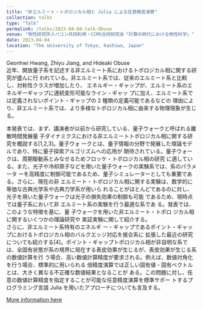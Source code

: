 ```yaml
---
title: "非エルミート・トポロジカル相と Julia による任意精度演算"
collection: talks
type: "Talk"
permalink: /talks/2023-04-04-talk-Obuse
venue: "物性研究所スパコン共同利用・CCMS合同研究会「計算の時代における物性科学」"
date: 2023-04-04
location: "The University of Tokyo, Kashiwa, Japan"
---
```

Geonhwi Hwang, Zhiyu Jiang, and Hideaki Obuse  \
近年、開放量子系を記述する非エルミート系におけるトポロジカル相に関する研究が盛んに行
われている。非エルミート系では、従来のエルミート系と比較し、対称性クラスが増加したり、
エネルギー・ギャップが、エルミート系のエネルギーギャップに連続変形可能なライン・ギャッ
プに加え、エルミート系では定義されないポイント・ギャップの 2 種類の定義可能であるなどの
理由により、非エルミート系では、より多様なトポロジカル相に由来する物理現象が生じる。  

本発表では、まず、講演者が以前から研究している、量子ウォークと呼ばれる離散時間発展量
子ダイナミクスにおける非エルミートトポロジカル相に関する研究を概説する[1,2,3]。量子ウォ
ークとは、量子情報の分野で発展した理論モデルであり、特に量子探索アルゴリズムへの応用が
期待されている。量子ウォークは、周期駆動系とみなせるためフロッケ・トポロジカル相の研究
に適している。また、光子や冷却原子などを用いた量子ウォークの実験系では、系のパラメータ
ーを高精度に制御可能であるため、量子シミュレーターとしても重要である。さらに、現在の非
エルミート・トポロジカル相に関する実験は、数学的に等価な古典光学系や古典力学系が用いら
れることがほとんどであるのに対し、光子を用いた量子ウォークは光子の損失効果の制御も可能
であるため、現時点では量子系において非
エルミート系の実験を行う最適な系であ
る。発表では、このような特徴を基に、量
子ウォークを用いた非エルミート・トポロ
ジカル相に関するいくつかの理論研究や
実証実験に関して紹介する。  
さらに、非エルミート系特有のエネルギ
ー・ギャップであるポイント・ギャップにおけるトポロジカル相のバルクエッジ対応を接合系に
拡張した最近の研究についても紹介する[4]。ポイント・ギャップトポロジカル相が非自明な系で
は、全固有状態が系の境界に局在する表皮効果が生じるが、表皮効果が生じる系の数値計算を行
う場合、高い数値計算精度が要求される。例えば、数値対角化を行う場合、標準的に用いられる
倍精度演算では正しい固有値・固有ベクトルとは、大きく異なる不正確な数値結果となることが
ある。この問題に対し、任意の数値計算精度を指定することが可能な任意精度演算を標準サポー
トするプログラミング言語 Julia を用いたアプローチについても言及する。  

[More information here](https://mdcl.issp.u-tokyo.ac.jp/scc/news/4449)

